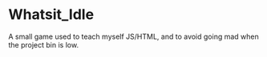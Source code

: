 # Whatsit_Idle
A small game used to teach myself JS/HTML, and to avoid going mad when the project bin is low.

